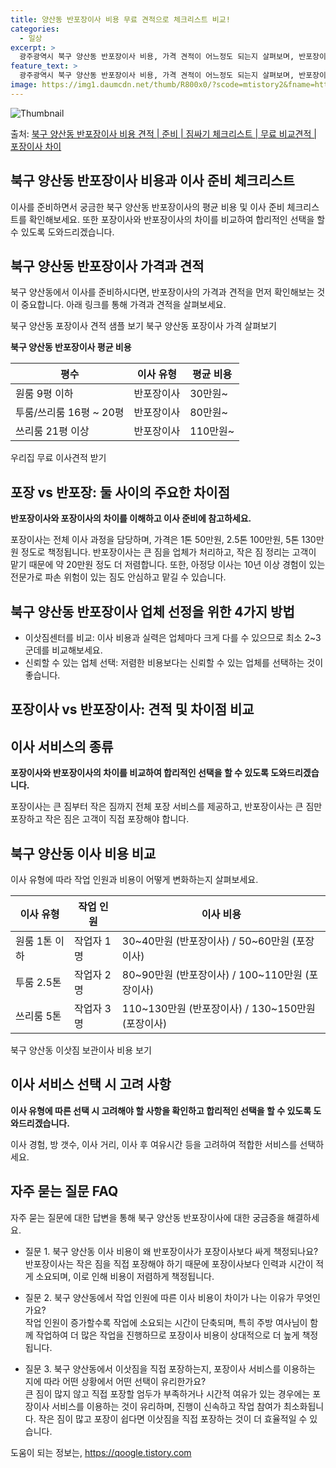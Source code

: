 ```yaml
---
title: 양산동 반포장이사 비용 무료 견적으로 체크리스트 비교!
categories:
  - 일상
excerpt: >
  광주광역시 북구 양산동 반포장이사 비용, 가격 견적이 어느정도 되는지 살펴보며, 반포장이사를 준비함에 있어 짐싸기 준비 체크리스트가 무엇인지 보겠습니다. 마지막으로 포장이사와 차이점을 통해 무료 비교견적으로 어떤 것이 더 합리적인 선택인지 공유 드립니다.북구 양산동 포장이사 견적 샘플 보기 👈 클릭북구 양산동 포장이사 가격 살펴보기 👈 클릭북구 양산동 반포장이사 평균 이사 비용평수북구 양산동 평균 이사 비용원룸 이사9평 이하 (1톤)30만원~투룸/쓰리룸 이사16평 ~ 20평 (2.5톤)80만원~쓰리룸 이사21평 (5톤) ~110만원~우리집 무료 이사견적 받기 👈 클릭포장 vs 반포장: 둘 사이의 주요한 차이점이사의 두 가지 방법인 포장과 반포장의 가장 큰 차이점은 무엇일까요?포장이사는 전체 이사 과..
feature_text: >
  광주광역시 북구 양산동 반포장이사 비용, 가격 견적이 어느정도 되는지 살펴보며, 반포장이사를 준비함에 있어 짐싸기 준비 체크리스트가 무엇인지 보겠습니다. 마지막으로 포장이사와 차이점을 통해 무료 비교견적으로 어떤 것이 더 합리적인 선택인지 공유 드립니다.북구 양산동 포장이사 견적 샘플 보기 👈 클릭북구 양산동 포장이사 가격 살펴보기 👈 클릭북구 양산동 반포장이사 평균 이사 비용평수북구 양산동 평균 이사 비용원룸 이사9평 이하 (1톤)30만원~투룸/쓰리룸 이사16평 ~ 20평 (2.5톤)80만원~쓰리룸 이사21평 (5톤) ~110만원~우리집 무료 이사견적 받기 👈 클릭포장 vs 반포장: 둘 사이의 주요한 차이점이사의 두 가지 방법인 포장과 반포장의 가장 큰 차이점은 무엇일까요?포장이사는 전체 이사 과..
image: https://img1.daumcdn.net/thumb/R800x0/?scode=mtistory2&fname=https%3A%2F%2Fblog.kakaocdn.net%2Fdn%2FPkCDw%2FbtsHdudLKMo%2F5jUwlQlRkKhlFPcGqyfkxk%2Fimg.webp
---
```


![Thumbnail](https://img1.daumcdn.net/thumb/R800x0/?scode=mtistory2&fname=https%3A%2F%2Fblog.kakaocdn.net%2Fdn%2FPkCDw%2FbtsHdudLKMo%2F5jUwlQlRkKhlFPcGqyfkxk%2Fimg.webp)

<p>출처: <a href="https://qoogle.tistory.com/9551" rel="dofollow">북구 양산동 반포장이사 비용 견적 | 준비 | 짐싸기 체크리스트 | 무료 비교견적 | 포장이사 차이</a> </p>

## 북구 양산동 반포장이사 비용과 이사 준비 체크리스트



이사를 준비하면서 궁금한 북구 양산동 반포장이사의 평균 비용 및 이사 준비 체크리스트를 확인해보세요. 또한 포장이사와 반포장이사의 차이를
비교하여 합리적인 선택을 할 수 있도록 도와드리겠습니다.



## **북구 양산동 반포장이사 가격과 견적**

북구 양산동에서 이사를 준비하시다면, 반포장이사의 가격과 견적을 먼저 확인해보는 것이 중요합니다. 아래 링크를 통해 가격과 견적을
살펴보세요.

북구 양산동 포장이사 견적 샘플 보기 북구 양산동 포장이사 가격 살펴보기

**북구 양산동 반포장이사 평균 비용**

평수 | 이사 유형 | 평균 비용  
---|---|---  
원룸 9평 이하 | 반포장이사 | 30만원~  
투룸/쓰리룸 16평 ~ 20평 | 반포장이사 | 80만원~  
쓰리룸 21평 이상 | 반포장이사 | 110만원~  
  
우리집 무료 이사견적 받기

## **포장 vs 반포장: 둘 사이의 주요한 차이점**

**반포장이사와 포장이사의 차이를 이해하고 이사 준비에 참고하세요.**

포장이사는 전체 이사 과정을 담당하며, 가격은 1톤 50만원, 2.5톤 100만원, 5톤 130만원 정도로 책정됩니다. 반포장이사는 큰 짐을
업체가 처리하고, 작은 짐 정리는 고객이 맡기 때문에 약 20만원 정도 더 저렴합니다. 또한, 아정당 이사는 10년 이상 경험이 있는
전문가로 파손 위험이 있는 짐도 안심하고 맡길 수 있습니다.

## **북구 양산동 반포장이사 업체 선정을 위한 4가지 방법**

  * 이삿짐센터를 비교: 이사 비용과 실력은 업체마다 크게 다를 수 있으므로 최소 2~3군데를 비교해보세요.
  * 신뢰할 수 있는 업체 선택: 저렴한 비용보다는 신뢰할 수 있는 업체를 선택하는 것이 좋습니다.

## 포장이사 vs 반포장이사: 견적 및 차이점 비교



## **이사 서비스의 종류**

**포장이사와 반포장이사의 차이를 비교하여 합리적인 선택을 할 수 있도록 도와드리겠습니다.**

포장이사는 큰 짐부터 작은 짐까지 전체 포장 서비스를 제공하고, 반포장이사는 큰 짐만 포장하고 작은 짐은 고객이 직접 포장해야 합니다.

## **북구 양산동 이사 비용 비교**

이사 유형에 따라 작업 인원과 비용이 어떻게 변화하는지 살펴보세요.

이사 유형 | 작업 인원 | 이사 비용  
---|---|---  
원룸 1톤 이하 | 작업자 1명 | 30~40만원 (반포장이사) / 50~60만원 (포장이사)  
투룸 2.5톤 | 작업자 2명 | 80~90만원 (반포장이사) / 100~110만원 (포장이사)  
쓰리룸 5톤 | 작업자 3명 | 110~130만원 (반포장이사) / 130~150만원 (포장이사)  
  
북구 양산동 이삿짐 보관이사 비용 보기

## **이사 서비스 선택 시 고려 사항**

**이사 유형에 따른 선택 시 고려해야 할 사항을 확인하고 합리적인 선택을 할 수 있도록 도와드리겠습니다.**

이사 경험, 방 갯수, 이사 거리, 이사 후 여유시간 등을 고려하여 적합한 서비스를 선택하세요.

## **자주 묻는 질문 FAQ**

자주 묻는 질문에 대한 답변을 통해 북구 양산동 반포장이사에 대한 궁금증을 해결하세요.

  * 질문 1. 북구 양산동 이사 비용이 왜 반포장이사가 포장이사보다 싸게 책정되나요?  
반포장이사는 작은 짐을 직접 포장해야 하기 때문에 포장이사보다 인력과 시간이 적게 소요되며, 이로 인해 비용이 저렴하게 책정됩니다.

  * 질문 2. 북구 양산동에서 작업 인원에 따른 이사 비용이 차이가 나는 이유가 무엇인가요?  
작업 인원이 증가할수록 작업에 소요되는 시간이 단축되며, 특히 주방 여사님이 함께 작업하여 더 많은 작업을 진행하므로 포장이사 비용이
상대적으로 더 높게 책정됩니다.

  * 질문 3. 북구 양산동에서 이삿짐을 직접 포장하는지, 포장이사 서비스를 이용하는 지에 따라 어떤 상황에서 어떤 선택이 유리한가요?  
큰 짐이 많지 않고 직접 포장할 엄두가 부족하거나 시간적 여유가 있는 경우에는 포장이사 서비스를 이용하는 것이 유리하며, 진행이 신속하고
작업 참여가 최소화됩니다. 작은 짐이 많고 포장이 쉽다면 이삿짐을 직접 포장하는 것이 더 효율적일 수 있습니다.



 

도움이 되는 정보는, <a href="https://qoogle.tistory.com" rel="dofollow">https://qoogle.tistory.com</a>


